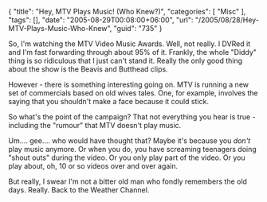{
	"title": "Hey, MTV Plays Music! (Who Knew?)",
	"categories": [
		"Misc"
	],
	"tags": [],
	"date": "2005-08-29T00:08:00+06:00",
	"url": "/2005/08/28/Hey-MTV-Plays-Music-Who-Knew",
	"guid": "735"
}

So, I'm watching the MTV Video Music Awards. Well, not really. I DVRed it and I'm fast forwarding through about 95% of it. Frankly, the whole "Diddy" thing is so ridiculous that I just can't stand it. Really the only good thing about the show is the Beavis and Butthead clips.

However - there is something interesting going on. MTV is running a new set of commercials based on old wives tales. One, for example, involves the saying that you shouldn't make a face because it could stick. 

So what's the point of the campaign? That not everything you hear is true - including the "rumour" that MTV doesn't play music.

Um.... gee.... who would have thought that? Maybe it's because you <i>don't</i> play music anymore. Or when you do, you have screaming teenagers doing "shout outs" during the video. Or you only play part of the video. Or you play about, oh, 10 or so videos over and over again.

But really, I swear I'm not a bitter old man who fondly remembers the old days. Really. Back to the Weather Channel.